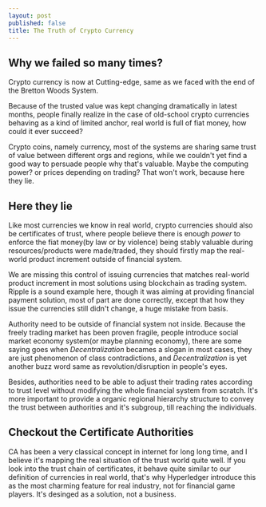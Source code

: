 ```yaml
---
layout: post
published: false
title: The Truth of Crypto Currency
---
```

## Why we failed so many times?

Crypto currency is now at Cutting-edge, same as we faced with the end of the Bretton Woods System. 

Because of the trusted value was kept changing dramatically in latest months, people finally realize in the case of old-school crypto currencies behaving as a kind of limited anchor, real world is full of fiat money, how could it ever succeed? 

Crypto coins, namely currency, most of the systems are sharing same trust of value between different orgs and regions, while we couldn't yet find a good way to persuade people why that's valuable. Maybe the computing power? or prices depending on trading? That won't work, because here they lie.

## Here they lie

Like most currencies we know in real world, crypto currencies should also be certificates of trust, where people believe there is enough *power* to enforce the fiat money(by law or by violence) being stably valuable during resources/products were made/traded, they should firstly map the real-world product increment outside of financial system. 

We are missing this control of issuing currencies that matches real-world product increment in most solutions using blockchain as trading system. Ripple is a sound example here, though it was aiming at providing financial payment solution, most of part are done correctly, except that how they issue the currencies still didn't change, a huge mistake from basis.

Authority need to be outside of financial system not inside. Because the freely trading market has been proven fragile, people introduce social market economy system(or maybe planning economy), there are some saying goes when *Decentralization* becames a slogan in most cases, they are just phenomenon of class contradictions, and *Decentralization* is yet another buzz word same as revolution/disruption in people's eyes.

Besides, authorities need to be able to adjust their trading rates according to trust level without modifying the whole financial system from scratch. It's more important to provide a organic regional hierarchy structure to convey the trust between authorities and it's subgroup, till reaching the individuals.

## Checkout the Certificate Authorities

CA has been a very classical concept in internet for long long time, and I believe it's mapping the real situation of the trust world quite well. If you look into the trust chain of certificates, it behave quite similar to our definition of currencies in real world, that's why Hyperledger introduce this as the most charming feature for real industry, not for financial game players. It's desinged as a solution, not a business.